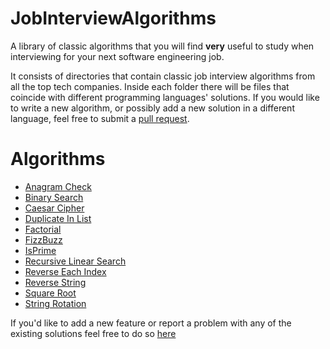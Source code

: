 # JobInterviewAlgorithms
A library of classic algorithms that you will find **very** useful to study when interviewing for your next software engineering job.

It consists of directories that contain classic job interview algorithms from all the top tech companies. Inside each folder there will be
files that coincide with different programming languages' solutions. If you would like to write a new algorithm, or possibly add a new
solution in a different language, feel free to submit a [pull request](https://github.com/AustinTice/JobInterviewAlgorithms/pulls).

# Algorithms
* [Anagram Check](https://github.com/AustinTice/JobInterviewAlgorithms/tree/master/AnagramCheck)
* [Binary Search](https://github.com/AustinTice/JobInterviewAlgorithms/tree/master/Searching%20Algorithms/BinarySearch)
* [Caesar Cipher](https://github.com/AustinTice/JobInterviewAlgorithms/tree/master/CaesarCipher)
* [Duplicate In List](https://github.com/AustinTice/JobInterviewAlgorithms/tree/master/DuplicateInList)
* [Factorial](https://github.com/AustinTice/JobInterviewAlgorithms/tree/master/Factorial)
* [FizzBuzz](https://github.com/AustinTice/JobInterviewAlgorithms/tree/master/FizzBuzz)
* [IsPrime](https://github.com/AustinTice/JobInterviewAlgorithms/tree/master/IsPrime)
* [Recursive Linear Search](https://github.com/AustinTice/JobInterviewAlgorithms/tree/master/RecursiveLinearSearch)
* [Reverse Each Index](https://github.com/AustinTice/JobInterviewAlgorithms/tree/master/Searching%20Algorithms/RecursiveLinearSearch)
* [Reverse String](https://github.com/AustinTice/JobInterviewAlgorithms/tree/master/ReverseString)
* [Square Root](https://github.com/AustinTice/JobInterviewAlgorithms/tree/master/SquareRoot)
* [String Rotation](https://github.com/AustinTice/JobInterviewAlgorithms/tree/master/StringRotation)

If you'd like to add a new feature or report a problem with any of the existing solutions feel free to do so [here](https://github.com/AustinTice/JobInterviewAlgorithms/issues)
